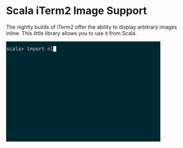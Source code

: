 # Scala iTerm2 Image Support

The nightly builds of iTerm2 offer the ability to display arbitrary images inline. This little library allows you to use it from Scala. 

<img src="iterm2-image-scala.gif" width="422" height="274"></img>


